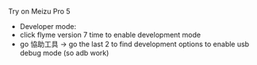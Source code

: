 Try on Meizu Pro 5

- Developer mode:
 - click flyme version 7 time to enable development mode
 - go 協助工具 -> go the last 2 to find development options to enable usb debug mode (so adb work)